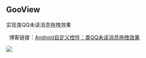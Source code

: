 ## GooView
   实现类QQ未读消息拖拽效果
   
   博客链接：[Android自定义控件：类QQ未读消息拖拽效果](http://blog.csdn.net/oQinYou/article/details/65444808)
    
   ![](https://raw.githubusercontent.com/Horrarndoo/GooView/master/assets/demo.gif)
